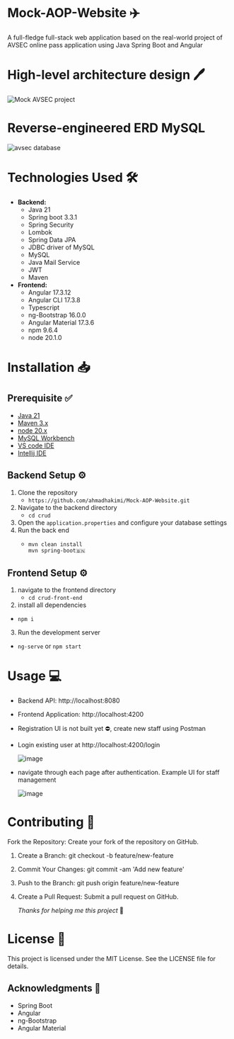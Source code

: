 # Mock-AOP-Website ✈️
A full-fledge full-stack web application based on the real-world project of AVSEC online pass application using Java Spring Boot and Angular

# High-level architecture design 🖊️
![Mock AVSEC project](https://github.com/user-attachments/assets/9f357799-c5b5-4fe0-9beb-2baeaa523357)

# Reverse-engineered ERD MySQL

![avsec database](https://github.com/user-attachments/assets/56626e68-cd76-43ac-91a8-7a4ccca41242)

# **Technologies Used** 🛠️
- **Backend:**
   - Java 21
   - Spring boot 3.3.1
   - Spring Security
   - Lombok
   - Spring Data JPA
   - JDBC driver of MySQL
   - MySQL
   - Java Mail Service
   - JWT
   - Maven 
 - **Frontend:**
   - Angular 17.3.12
   - Angular CLI 17.3.8
   - Typescript
   - ng-Bootstrap 16.0.0
   - Angular Material 17.3.6
   - npm 9.6.4
   - node 20.1.0

# **Installation** 📥 
## Prerequisite ✅
- [Java 21](https://www.oracle.com/my/java/technologies/downloads/)
- [Maven 3.x](https://maven.apache.org/download.cgi)
- [node 20.x](https://nodejs.org/en/download/package-manager)
- [MySQL Workbench](https://dev.mysql.com/downloads/workbench/)
- [VS code IDE](https://code.visualstudio.com/)
- [Intellij IDE](https://www.jetbrains.com/idea/download/?section=windows)

## Backend Setup ⚙️
1. Clone the repository
   - `https://github.com/ahmadhakimi/Mock-AOP-Website.git`
2. Navigate to the backend directory
   - `cd crud`
3. Open the `application.properties` and configure your database settings
4. Run the back end
   - ``` bash
     mvn clean install
     mvn spring-boot🇧🇳

## Frontend Setup ⚙️
1. navigate to the frontend directory
   - `cd crud-front-end`
2. install all dependencies
  - `npm i`
3. Run the development server
  - `ng-serve` or `npm start`

# **Usage** 💻
- Backend API: http://localhost:8080
- Frontend Application: http://localhost:4200
- Registration UI is not built yet ⛔, create new staff using Postman
- Login existing user at http://localhost:4200/login
  
  ![image](https://github.com/user-attachments/assets/bc7efba9-a967-465f-8f60-b45f5b5782b7)
  
- navigate through each page after authentication. Example UI for staff management
  
  ![image](https://github.com/user-attachments/assets/4bafff02-3e90-41b3-a92d-7da9932695ae)

# **Contributing** 🤝
Fork the Repository: Create your fork of the repository on GitHub.
1) Create a Branch: git checkout -b feature/new-feature
2) Commit Your Changes: git commit -am 'Add new feature'
3) Push to the Branch: git push origin feature/new-feature
4) Create a Pull Request: Submit a pull request on GitHub.

   *Thanks for helping me this project* 🫰

# **License** 📜
This project is licensed under the MIT License. See the LICENSE file for details.

## Acknowledgments 🙏
- Spring Boot
- Angular
- ng-Bootstrap
- Angular Material

